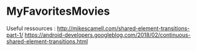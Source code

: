 # MyFavoritesMovies

Useful ressources : http://mikescamell.com/shared-element-transitions-part-1/
https://android-developers.googleblog.com/2018/02/continuous-shared-element-transitions.html
